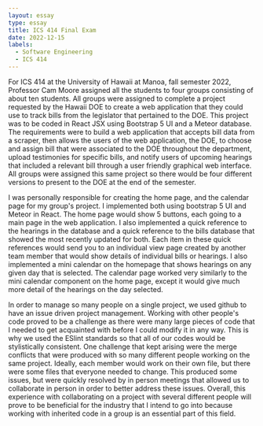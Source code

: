 ```yaml
---
layout: essay
type: essay
title: ICS 414 Final Exam
date: 2022-12-15
labels:
  - Software Engineering
  - ICS 414
---
```


For ICS 414 at the University of Hawaii at Manoa, fall semester 2022, Professor Cam Moore assigned all the students to four groups consisting of about ten students. 
All groups were assigned to complete a project requested by the Hawaii DOE to create a web application that they could use to track bills from the legislator that 
pertained to the DOE. This project was to be coded in React JSX using Bootstrap 5 UI  and a Meteor database. The requirements were to build a web application that 
accepts bill data from a scraper, then allows the users of the web application, the DOE, to choose and assign bill that were associated to the DOE 
throughout the department, upload testimonies for specific bills, and notify users of upcoming hearings that included a relevant bill through a user friendly graphical 
web interface. All groups were assigned this same project so there would be four different versions to present to the DOE at the end of the semester. 

I was personally responsible for creating the home page, and the calendar page for my group's project. I implemented both using bootstrap 5 UI and Meteor in React. 
The home page would show 5 buttons, each going to a main page in the web application. I also implemented a quick reference to the hearings in the database and a quick 
reference to the bills database that showed the most recently updated for both. Each item in these quick references would send you to an individual view page created 
by another team member that would show details of individual bills or hearings. I also implemented a mini calendar on the homepage that shows hearings on any given 
day that is selected. The calendar page worked very similarly to the mini calendar component on the home page, except it would give much more detail of the hearings 
on the day selected. 

In order to manage so many people on a single project, we used github to have an issue driven project management. Working with other people's code proved to be 
a challenge as there were many large pieces of code that I needed to get acquainted with before I could modify it in any way. This is why we used the ESlint standards 
so that all of our codes would be stylistically consistent. One challenge that kept arising were the merge conflicts that were produced with so many different people 
working on the same project. Ideally, each member would work on their own file, but there were some files that everyone needed to change. This produced some issues, 
but were quickly resolved by in person meetings that allowed us to collaborate in person in order to better address these issues. Overall, this experience with 
collaborating on a project with several different people will prove to be beneficial for the industry that I intend to go into because working with inherited code 
in a group is an essential part of this field.
<br />
<br />
